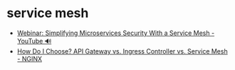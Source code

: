 # service mesh

- [Webinar: Simplifying Microservices Security With a Service Mesh - YouTube 🔊](https://www.youtube.com/watch?v=Ai8HlkI7Mm4)
- [How Do I Choose? API Gateway vs. Ingress Controller vs. Service Mesh - NGINX](https://www.nginx.com/blog/how-do-i-choose-api-gateway-vs-ingress-controller-vs-service-mesh/)